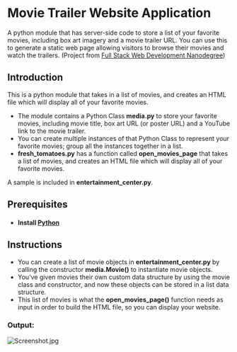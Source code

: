 # Movie Trailer Website Application
A python module that has server-side code to store a list of your favorite movies, including box art imagery and a movie trailer URL. You can use this to generate a static web page allowing visitors to browse their movies and watch the trailers.
(Project from [Full Stack Web Development Nanodegree](https://in.udacity.com/course/full-stack-web-developer-nanodegree--nd004/))

## Introduction
This is a python module that takes in a list of movies, and creates an HTML file which will display all of your favorite movies.

* The module contains a Python Class **media.py** to store your favorite movies, including movie title, box art URL (or poster URL) and a YouTube link to the movie trailer.
* You can create multiple instances of that Python Class to represent your favorite movies; group all the instances together in a list.
* **fresh_tomatoes.py** has a function called **open_movies_page** that takes a list of movies, and creates an HTML file which will display all of your favorite movies.

A sample is included in **entertainment_center.py**.

## Prerequisites
* <h4>Install <a href="https://www.python.org/">Python</a>

## Instructions
* You can create a list of movie objects in **entertainment_center.py** by calling the constructor **media.Movie()** to instantiate movie objects.
* You’ve given movies their own custom data structure by using the movie class and constructor, and now these objects can be stored in a list data structure.
* This list of movies is what the **open_movies_page()** function needs as input in order to build the HTML file, so you can display your website.
  
### Output:
![Screenshot.jpg](https://github.com/tejaswivinnakota/Movie_trailer_website_application/blob/master/movie_trailer_website_sample.PNG)

